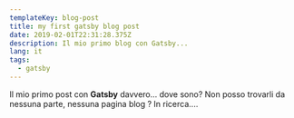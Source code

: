```yaml
---
templateKey: blog-post
title: my first gatsby blog post
date: 2019-02-01T22:31:28.375Z
description: Il mio primo blog con Gatsby...
lang: it
tags:
  - gatsby
---
```

Il mio primo post con **Gatsby** davvero... dove sono? Non posso trovarli da nessuna parte, nessuna pagina blog
?
In ricerca....
